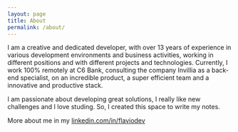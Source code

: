 ```yaml
---
layout: page
title: About
permalink: /about/
---
```


I am a creative and dedicated developer, with over 13 years of experience in various development environments and business activities, working in different positions and with different projects and technologies. Currently, I work 100% remotely at C6 Bank, consulting the company Invillia as a back-end specialist, on an incredible product, a super efficient team and a innovative and productive stack.

I am passionate about developing great solutions, I really like new challenges and I love studing. So, I created this space to write my notes.

More about me in my [linkedin.com/in/flaviodev](http://www.linkedin.com/in/flaviodev)